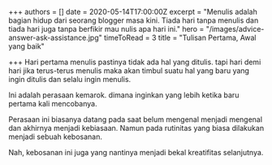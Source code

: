 +++
authors = []
date = 2020-05-14T17:00:00Z
excerpt = "Menulis adalah bagian hidup dari seorang blogger masa kini. Tiada hari tanpa menulis dan tiada hari juga tanpa berfikir mau nulis apa hari ini."
hero = "/images/advice-answer-ask-assistance.jpg"
timeToRead = 3
title = "Tulisan Pertama, Awal yang baik"

+++
Hari pertama menulis pastinya tidak ada hal yang ditulis. tapi hari demi hari jika terus-terus  menulis maka akan timbul suatu hal yang baru yang ingin ditulis dan selalu ingin menulis.

Ini adalah perasaan kemarok. dimana inginkan yang lebih ketika baru pertama kali mencobanya. 

Perasaan ini biasanya datang pada saat belum mengenal menjadi mengenal dan akhirnya menjadi kebiasaan. Namun pada rutinitas yang biasa dilakukan menjadi sebuah kebosanan.

Nah, kebosanan ini juga yang nantinya menjadi bekal kreatifitas selanjutnya.